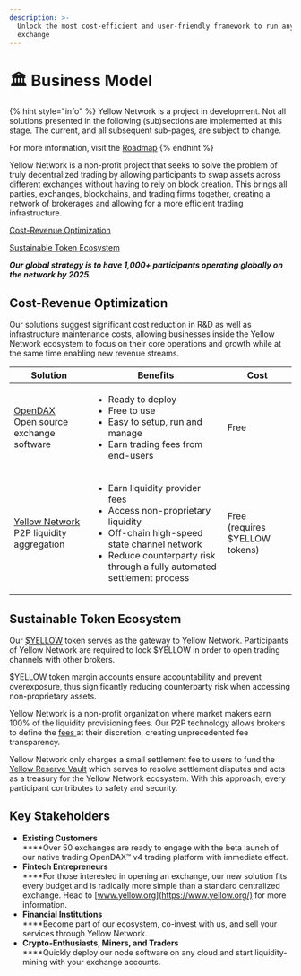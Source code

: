```yaml
---
description: >-
  Unlock the most cost-efficient and user-friendly framework to run any crypto 
  exchange
---
```


# 🏛 Business Model



{% hint style="info" %}
Yellow Network is a project in development. Not all solutions presented in the following (sub)sections are implemented at this stage. The current, and all subsequent sub-pages, are subject to change.

For more information, visit the [Roadmap](roadmap.md)
{% endhint %}

Yellow Network is a non-profit project that seeks to solve the problem of truly decentralized trading by allowing participants to swap assets across different exchanges without having to rely on block creation. This brings all parties, exchanges, blockchains, and trading firms together, creating a network of brokerages and allowing for a more efficient trading infrastructure.

[Cost-Revenue Optimization](business-model.md#\_8iwurl3m1rx8)[​](https://www.yellow.org/docs/litepaper/business-model#cost-revenue-structure-for-brokers)​

[Sustainable Token Ecosystem](business-model.md#sustainable-token-ecosystem)

_**Our global strategy is to have 1,000+ participants operating globally on the network by 2025.**_

## Cost-Revenue Optimization[​](https://www.yellow.org/docs/litepaper/business-model#cost-revenue-structure-for-brokers)​ <a href="#_8iwurl3m1rx8" id="_8iwurl3m1rx8"></a>

Our solutions suggest significant cost reduction in R\&D as well as infrastructure maintenance costs, allowing businesses inside the Yellow Network ecosystem to focus on their core operations and growth while at the same time enabling new revenue streams.

| Solution                                                                                               | Benefits                                                                                                                                                                                                                 | Cost                                     |
| ------------------------------------------------------------------------------------------------------ | ------------------------------------------------------------------------------------------------------------------------------------------------------------------------------------------------------------------------ | ---------------------------------------- |
| <p><a href="https://www.openware.com/product/opendax">OpenDAX</a><br>Open source exchange software</p> | <ul><li>Ready to deploy </li><li>Free to use</li><li>Easy to setup, run and manage</li><li>Earn trading fees from end-users</li></ul>                                                                                    | Free                                     |
| <p><a href="https://www.yellow.org/">Yellow Network</a><br>P2P liquidity aggregation</p>               | <ul><li>Earn liquidity provider fees</li><li>Access non-proprietary liquidity</li><li>Off-chain high-speed state channel network</li><li>Reduce counterparty risk through a fully automated settlement process</li></ul> | <p>Free<br>(requires $YELLOW tokens)</p> |

## Sustainable Token Ecosystem

Our [$YELLOW](../yellow-network/usdyellow/tokenomics.md) token serves as the gateway to Yellow Network. Participants of Yellow Network are required to lock $YELLOW in order to open trading channels with other brokers.&#x20;

$YELLOW token margin accounts ensure accountability and prevent overexposure, thus significantly reducing counterparty risk when accessing non-proprietary assets.&#x20;

Yellow Network is a non-profit organization where market makers earn 100% of the liquidity provisioning fees. Our P2P technology allows brokers to define the [fees ](../yellow-network/fees/)at their discretion, creating unprecedented fee transparency.&#x20;

Yellow Network only charges a small settlement fee to users to fund the [Yellow Reserve Vault](../yellow-network/yellow-reserve-vault.md) which serves to resolve settlement disputes and acts as a treasury for the Yellow Network ecosystem. With this approach, every participant contributes to safety and security.

## Key Stakeholders

* **Existing Customers**\
  ****Over 50 exchanges are ready to engage with the beta launch of our native trading OpenDAX™ v4 trading platform with immediate effect.&#x20;
* **Fintech Entrepreneurs**\
  ****For those interested in opening an exchange, our new solution fits every budget and is radically more simple than a standard centralized exchange. Head to [www.yellow.org](https://www.yellow.org/) for more information.
* **Financial Institutions**\
  ****Become part of our ecosystem, co-invest with us, and sell your services through Yellow Network.&#x20;
* **Crypto-Enthusiasts, Miners, and Traders**\
  ****Quickly deploy our node software on any cloud and start liquidity-mining with your exchange accounts.
